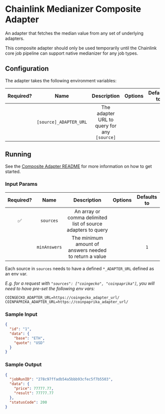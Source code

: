 # Chainlink Medianizer Composite Adapter

An adapter that fetches the median value from any set of underlying adapters.

This composite adapter should only be used temporarily until the Chainlink core job pipeline can support native
medianizer for any job types.

## Configuration

The adapter takes the following environment variables:

| Required? |          Name          |                 Description                 | Options | Defaults to |
| :-------: | :--------------------: | :-----------------------------------------: | :-----: | :---------: |
|           | `[source]_ADAPTER_URL` | The adapter URL to query for any `[source]` |         |             |

## Running

See the [Composite Adapter README](../README.md) for more information on how to get started.

### Input Params

| Required? |     Name     |                         Description                          | Options | Defaults to |
| :-------: | :----------: | :----------------------------------------------------------: | :-----: | :---------: |
|    ✅     |  `sources`   | An array or comma delimited list of source adapters to query |         |             |
|           | `minAnswers` |    The minimum amount of answers needed to return a value    |         |     `1`     |

Each source in `sources` needs to have a defined `*_ADAPTER_URL` defined as an env var.

_E.g. for a request with `"sources": ["coingecko", "coinpaprika"]`, you will need to have pre-set the following env vars:_

```
COINGECKO_ADAPTER_URL=https://coingecko_adapter_url/
COINPAPRIKA_ADAPTER_URL=https://coinpaprika_adapter_url/
```

### Sample Input

```json
{
  "id": "1",
  "data": {
    "base": "ETH",
    "quote": "USD"
  }
}
```

### Sample Output

```json
{
  "jobRunID": "278c97ffadb54a5bbb93cfec5f7b5503",
  "data": {
    "price": 77777.77,
    "result": 77777.77
  },
  "statusCode": 200
}
```
